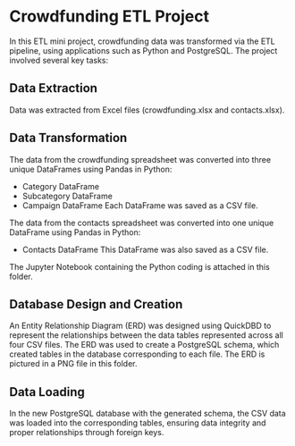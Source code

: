 # Crowdfunding ETL Project

In this ETL mini project, crowdfunding data was transformed via the ETL pipeline, using applications such as Python and PostgreSQL. The project involved several key tasks:

## Data Extraction

Data was extracted from Excel files (crowdfunding.xlsx and contacts.xlsx).

## Data Transformation

The data from the crowdfunding spreadsheet was converted into three unique DataFrames using Pandas in Python:
- Category DataFrame
- Subcategory DataFrame
- Campaign DataFrame
Each DataFrame was saved as a CSV file.

The data from the contacts spreadsheet was converted into one unique DataFrame using Pandas in Python:
- Contacts DataFrame
This DataFrame was also saved as a CSV file.

The Jupyter Notebook containing the Python coding is attached in this folder.

## Database Design and Creation
An Entity Relationship Diagram (ERD) was designed using QuickDBD to represent the relationships between the data tables represented across all four CSV files.
The ERD was used to create a PostgreSQL schema, which created tables in the database corresponding to each file.
The ERD is pictured in a PNG file in this folder.

## Data Loading

In the new PostgreSQL database with the generated schema, the CSV data was loaded into the corresponding tables, ensuring data integrity and proper relationships through foreign keys.
